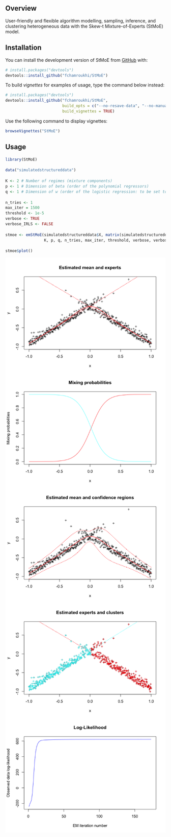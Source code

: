 
<!-- README.md is generated from README.Rmd. Please edit that file -->

## Overview

<!-- badges: start -->

<!-- badges: end -->

User-friendly and flexible algorithm modelling, sampling, inference, and
clustering heterogeneous data with the Skew-t Mixture-of-Experts (StMoE)
model.

## Installation

You can install the development version of StMoE from
[GitHub](https://github.com/) with:

``` r
# install.packages("devtools")
devtools::install_github("fchamroukhi/StMoE")
```

To build *vignettes* for examples of usage, type the command below
instead:

``` r
# install.packages("devtools")
devtools::install_github("fchamroukhi/StMoE", 
                         build_opts = c("--no-resave-data", "--no-manual"), 
                         build_vignettes = TRUE)
```

Use the following command to display vignettes:

``` r
browseVignettes("StMoE")
```

## Usage

``` r
library(StMoE)

data("simulatedstructureddata")

K <- 2 # Number of regimes (mixture components)
p <- 1 # Dimension of beta (order of the polynomial regressors)
q <- 1 # Dimension of w (order of the logistic regression: to be set to 1 for segmentation)

n_tries <- 1
max_iter = 1500
threshold <- 1e-5
verbose <- TRUE
verbose_IRLS <- FALSE

stmoe <- emStMoE(simulatedstructureddata$X, matrix(simulatedstructureddata$Y), 
                 K, p, q, n_tries, max_iter, threshold, verbose, verbose_IRLS)

stmoe$plot()
```

<img src="man/figures/README-unnamed-chunk-5-1.png" style="display: block; margin: auto;" /><img src="man/figures/README-unnamed-chunk-5-2.png" style="display: block; margin: auto;" /><img src="man/figures/README-unnamed-chunk-5-3.png" style="display: block; margin: auto;" /><img src="man/figures/README-unnamed-chunk-5-4.png" style="display: block; margin: auto;" /><img src="man/figures/README-unnamed-chunk-5-5.png" style="display: block; margin: auto;" />
